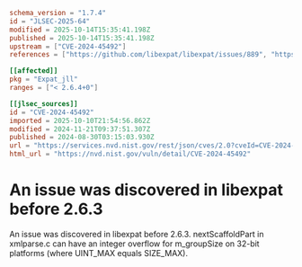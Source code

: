 ```toml
schema_version = "1.7.4"
id = "JLSEC-2025-64"
modified = 2025-10-14T15:35:41.198Z
published = 2025-10-14T15:35:41.198Z
upstream = ["CVE-2024-45492"]
references = ["https://github.com/libexpat/libexpat/issues/889", "https://github.com/libexpat/libexpat/pull/892", "https://security.netapp.com/advisory/ntap-20241018-0005/"]

[[affected]]
pkg = "Expat_jll"
ranges = ["< 2.6.4+0"]

[[jlsec_sources]]
id = "CVE-2024-45492"
imported = 2025-10-10T21:54:56.862Z
modified = 2024-11-21T09:37:51.307Z
published = 2024-08-30T03:15:03.930Z
url = "https://services.nvd.nist.gov/rest/json/cves/2.0?cveId=CVE-2024-45492"
html_url = "https://nvd.nist.gov/vuln/detail/CVE-2024-45492"
```

# An issue was discovered in libexpat before 2.6.3

An issue was discovered in libexpat before 2.6.3. nextScaffoldPart in xmlparse.c can have an integer overflow for m_groupSize on 32-bit platforms (where UINT_MAX equals SIZE_MAX).

